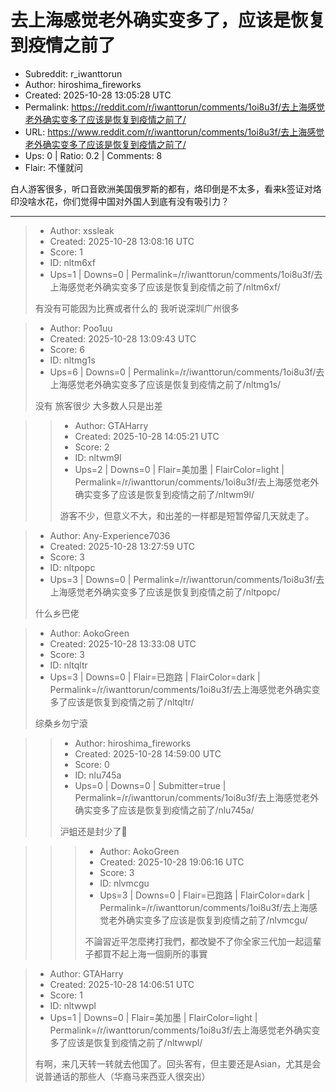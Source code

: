 # 去上海感觉老外确实变多了，应该是恢复到疫情之前了

- Subreddit: r_iwanttorun
- Author: hiroshima_fireworks
- Created: 2025-10-28 13:05:28 UTC
- Permalink: https://reddit.com/r/iwanttorun/comments/1oi8u3f/去上海感觉老外确实变多了应该是恢复到疫情之前了/
- URL: https://www.reddit.com/r/iwanttorun/comments/1oi8u3f/去上海感觉老外确实变多了应该是恢复到疫情之前了/
- Ups: 0 | Ratio: 0.2 | Comments: 8
- Flair: 不懂就问


白人游客很多，听口音欧洲美国俄罗斯的都有，烙印倒是不太多，看来k签证对烙印没啥水花，你们觉得中国对外国人到底有没有吸引力？


---

> - Author: xssleak
> - Created: 2025-10-28 13:08:16 UTC
> - Score: 1
> - ID: nltm6xf
> - Ups=1 | Downs=0 | Permalink=/r/iwanttorun/comments/1oi8u3f/去上海感觉老外确实变多了应该是恢复到疫情之前了/nltm6xf/
>
> 有没有可能因为比赛或者什么的 我听说深圳广州很多

> - Author: Poo1uu
> - Created: 2025-10-28 13:09:43 UTC
> - Score: 6
> - ID: nltmg1s
> - Ups=6 | Downs=0 | Permalink=/r/iwanttorun/comments/1oi8u3f/去上海感觉老外确实变多了应该是恢复到疫情之前了/nltmg1s/
>
> 没有 旅客很少 大多数人只是出差

>> - Author: GTAHarry
>> - Created: 2025-10-28 14:05:21 UTC
>> - Score: 2
>> - ID: nltwm9l
>> - Ups=2 | Downs=0 | Flair=美加墨 | FlairColor=light | Permalink=/r/iwanttorun/comments/1oi8u3f/去上海感觉老外确实变多了应该是恢复到疫情之前了/nltwm9l/
>>
>> 游客不少，但意义不大，和出差的一样都是短暂停留几天就走了。

> - Author: Any-Experience7036
> - Created: 2025-10-28 13:27:59 UTC
> - Score: 3
> - ID: nltpopc
> - Ups=3 | Downs=0 | Permalink=/r/iwanttorun/comments/1oi8u3f/去上海感觉老外确实变多了应该是恢复到疫情之前了/nltpopc/
>
> 什么乡巴佬

> - Author: AokoGreen
> - Created: 2025-10-28 13:33:08 UTC
> - Score: 3
> - ID: nltqltr
> - Ups=3 | Downs=0 | Flair=已跑路 | FlairColor=dark | Permalink=/r/iwanttorun/comments/1oi8u3f/去上海感觉老外确实变多了应该是恢复到疫情之前了/nltqltr/
>
> 综桑乡勿宁滾

>> - Author: hiroshima_fireworks
>> - Created: 2025-10-28 14:59:00 UTC
>> - Score: 0
>> - ID: nlu745a
>> - Ups=0 | Downs=0 | Submitter=true | Permalink=/r/iwanttorun/comments/1oi8u3f/去上海感觉老外确实变多了应该是恢复到疫情之前了/nlu745a/
>>
>> 沪蛆还是封少了🥹

>>> - Author: AokoGreen
>>> - Created: 2025-10-28 19:06:16 UTC
>>> - Score: 3
>>> - ID: nlvmcgu
>>> - Ups=3 | Downs=0 | Flair=已跑路 | FlairColor=dark | Permalink=/r/iwanttorun/comments/1oi8u3f/去上海感觉老外确实变多了应该是恢复到疫情之前了/nlvmcgu/
>>>
>>> 不論習近平怎麼拷打我們，都改變不了你全家三代加一起這輩子都買不起上海一個廁所的事實

> - Author: GTAHarry
> - Created: 2025-10-28 14:06:51 UTC
> - Score: 1
> - ID: nltwwpl
> - Ups=1 | Downs=0 | Flair=美加墨 | FlairColor=light | Permalink=/r/iwanttorun/comments/1oi8u3f/去上海感觉老外确实变多了应该是恢复到疫情之前了/nltwwpl/
>
> 有啊，来几天转一转就去他国了。回头客有，但主要还是Asian，尤其是会说普通话的那些人（华裔马来西亚人很突出）
